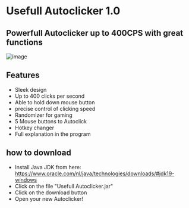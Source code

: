# Usefull Autoclicker 1.0

## Powerfull Autoclicker up to 400CPS with great functions

![image](https://user-images.githubusercontent.com/119070855/226204455-dfa63a32-8092-4568-9e36-084990be85ea.png)

## Features

* Sleek design
* Up to 400 clicks per second
* Able to hold down mouse button
* precise control of clicking speed
* Randomizer for gaming
* 5 Mouse buttons to Autoclick
* Hotkey changer
* Full explanation in the program

## how to download

* Install Java JDK from here: https://www.oracle.com/nl/java/technologies/downloads/#jdk19-windows
* Click on the file "Usefull Autoclicker.jar"
* Click on the download button
* Open your new Autoclicker!
